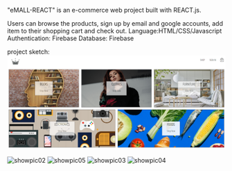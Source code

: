 "eMALL-REACT" is an e-commerce web project built with REACT.js.

Users can browse the products, sign up by email and google accounts, add item to their shopping cart and check out.
Language:HTML/CSS/Javascript
Authentication: Firebase
Database: Firebase


project sketch:
![img.png](img.png)


![showpic02](https://user-images.githubusercontent.com/43103697/193861340-9479d3b1-178c-4642-acaf-d0e199118d0b.jpg)
![showpic05](https://user-images.githubusercontent.com/43103697/193861372-e753890b-bcfb-4bdf-a474-d4329a450604.jpg)
![showpic03](https://user-images.githubusercontent.com/43103697/193861416-8d3a0e94-e602-475e-8aef-16aebca3b507.jpg)
![showpic04](https://user-images.githubusercontent.com/43103697/193861433-58b67d71-4da1-414b-953b-c2a687666237.jpg)
